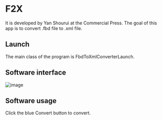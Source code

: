 # F2X
It is developed by Yan Shourui at the Commercial Press. The goal of this app is to convert .fbd file to .xml file.
## Launch
The main class of the program is FbdToXmlConverterLaunch.
## Software interface
![image](https://github.com/YanShourui/F2X/assets/67742938/d7731cd4-c454-475f-9821-e65c36741243)
## Software usage
Click the blue Convert button to convert.
